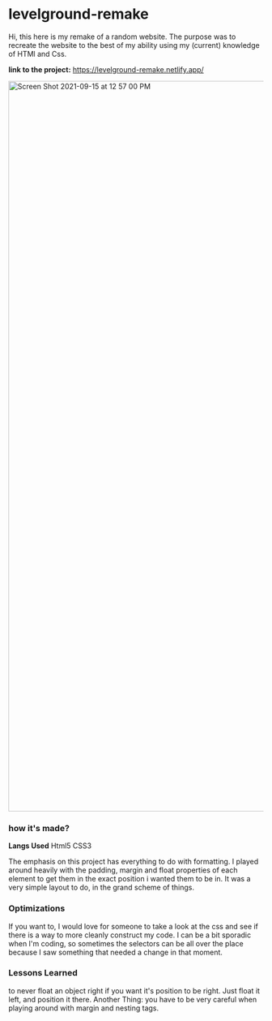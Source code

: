 # levelground-remake

Hi, this here is my remake of a random website. The purpose was to recreate the website to the best of my ability using my (current) knowledge of HTMl and Css.

<b> link to the project:</b> https://levelground-remake.netlify.app/

<img width="1440" alt="Screen Shot 2021-09-15 at 12 57 00 PM" src="https://user-images.githubusercontent.com/89406408/133477704-9fad880a-15d0-44f1-b300-afa685912ca3.png">


### how it's made? 
<b> Langs Used</b> Html5 CSS3

The emphasis on this project has everything to do with formatting. I played around heavily with the padding, margin and float properties of each element to get them in the exact position i wanted them to be in. It was a very simple layout to do, in the grand scheme of things. 

### Optimizations

If you want to, I would love for someone to take a look at the css and see if there is a way to more cleanly construct my code. I can be a bit sporadic when I'm coding, so sometimes the selectors can be all over the place because I saw something that needed a change in that moment. 

### Lessons Learned

to never float an object right if you want it's position to be right. Just float it left, and position it there. Another Thing: you have to be very careful when playing around with margin and nesting tags.
